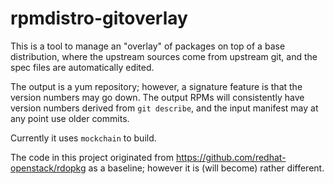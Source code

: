 # rpmdistro-gitoverlay

This is a tool to manage an "overlay" of packages on top of a base
distribution, where the upstream sources come from upstream git, and
the spec files are automatically edited.

The output is a yum repository; however, a signature feature is that
the version numbers may go down.  The output RPMs will consistently have
version numbers derived from `git describe`, and the input manifest may
at any point use older commits.

Currently it uses `mockchain` to build.

The code in this project originated from
https://github.com/redhat-openstack/rdopkg as a baseline; however it
is (will become) rather different.

